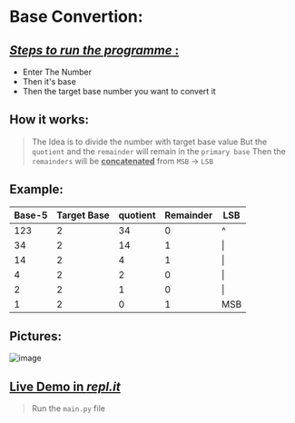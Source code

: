 
# Base Convertion:

## <u> _Steps to run the programme_ : </u>
- Enter The Number
- Then it's base
- Then the target base number you want to convert it

## How it works:
> The Idea is to divide the number with target base value
But the `quotient` and the `remainder` will remain in the `primary base`
Then the `remainders` will be <b><ins>concatenated</ins></b> from `MSB` -> `LSB` 

## Example:
| Base-5 | Target Base | quotient | Remainder |  LSB |
| ------ | ----------- | -------- | --------- | ---- |
| 123    |  2          |    34    |     0     |  ^   |
| 34     |  2          |    14    |     1     |  \|   |
| 14     |  2          |    4     |      1    |  \|   |
| 4      |  2          |   2      |   0       |  \|   |
| 2      |   2         |   1      |    0      |  \|   |
| 1      |  2          |  0       |    1      |  MSB |

## Pictures:
![image](https://user-images.githubusercontent.com/41261534/221346033-21ca8ab2-45a2-4669-a21d-eb92f06072cf.png)


## [Live Demo in _repl.it_](https://replit.com/@MeEk0/anyBaseConverter?v=1#main.py)
> Run the `main.py` file
